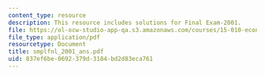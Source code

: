 ```yaml
---
content_type: resource
description: This resource includes solutions for Final Exam-2001.
file: https://ol-ocw-studio-app-qa.s3.amazonaws.com/courses/15-010-economic-analysis-for-business-decisions-fall-2004/837ef6be0692379d3184bd2d83eca761_smplfnl_2001_ans.pdf
file_type: application/pdf
resourcetype: Document
title: smplfnl_2001_ans.pdf
uid: 837ef6be-0692-379d-3184-bd2d83eca761
---
```

